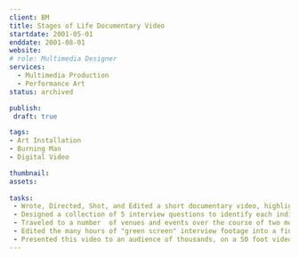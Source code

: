 ```yaml
---
client: BM
title: Stages of Life Documentary Video
startdate: 2001-05-01
enddate: 2001-08-01
website: 
# role: Multimedia Designer
services:
  - Multimedia Production
  - Performance Art
status: archived

publish: 
 draft: true

tags:
- Art Installation
- Burning Man
- Digital Video

thumbnail: 
assets: 
  
tasks: 
 - Wrote, Directed, Shot, and Edited a short documentary video, highlighting the different perspectives we humans have on concept of "life stages". 
 - Designed a collection of 5 interview questions to identify each individual's experience in life and ideas on the topic.
 - Traveled to a number  of venues and events over the course of two months to conduct interviews with a diverse population.
 - Edited the many hours of "green screen" interview footage into a final 5 minute short movie.
 - Presented this video to an audience of thousands, on a 50 foot video screen at the Burning Man arts festival.
---
```

 
